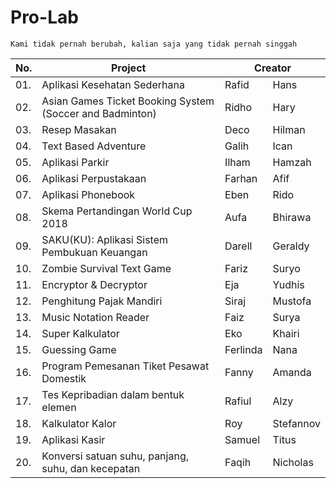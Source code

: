 # Pro-Lab

```
Kami tidak pernah berubah, kalian saja yang tidak pernah singgah
```
<table>
    <thead>
        <tr>
            <th rowspan="2" colspan="1">
                No.
            </th>
            <th rowspan="2" colspan="1">
                Project
            </th>
            <th rowspan="1" colspan="6">
                Creator
            </th>
        </tr>
    </thead>
    <tbody>
        <tr>
            <td>01.</td>
            <td>Aplikasi Kesehatan Sederhana</td>
            <td>Rafid</td>
            <td>Hans</td>
        </tr>
        <tr>
            <td>02.</td>
            <td>Asian Games Ticket Booking System (Soccer and Badminton)</td>
            <td>Ridho</td>
            <td>Hary</td>
        </tr>
         <tr>
            <td>03.</td>
            <td>Resep Masakan</td>
            <td>Deco</td>
            <td>Hilman</td>
        </tr>
        <tr>
            <td>04.</td>
            <td>Text Based Adventure</td>
            <td>Galih</td>
            <td>Ican</td>
        </tr>
         <tr>
            <td>05.</td>
            <td>Aplikasi Parkir</td>
            <td>Ilham</td>
            <td>Hamzah</td>
        </tr>
        <tr>
            <td>06.</td>
            <td>Aplikasi Perpustakaan</td>
            <td>Farhan</td>
            <td>Afif</td>
        </tr>
        <tr>
            <td>07.</td>
            <td>Aplikasi Phonebook</td>
            <td>Eben</td>
            <td>Rido</td>
        </tr>
        <tr>
            <td>08.</td>
            <td>Skema Pertandingan World Cup 2018</td>
            <td>Aufa</td>
            <td>Bhirawa</td>
        </tr>
         <tr>
            <td>09.</td>
            <td>SAKU(KU): Aplikasi Sistem Pembukuan Keuangan</td>
            <td>Darell</td>
            <td>Geraldy</td>
        </tr>
        <tr>
            <td>10.</td>
            <td>Zombie Survival Text Game</td>
            <td>Fariz</td>
            <td>Suryo</td>
        </tr>
         <tr>
            <td>11.</td>
            <td>Encryptor & Decryptor</td>
            <td>Eja</td>
            <td>Yudhis</td>
        </tr>
         <tr>
            <td>12.</td>
            <td>Penghitung Pajak Mandiri</td>
            <td>Siraj</td>
            <td>Mustofa</td>
        </tr>
        <tr>
            <td>13.</td>
            <td>Music Notation Reader</td>
            <td>Faiz</td>
            <td>Surya</td>
        </tr>
         <tr>
            <td>14.</td>
            <td>Super Kalkulator</td>
            <td>Eko</td>
            <td>Khairi</td>
        </tr>
         <tr>
            <td>15.</td>
            <td>Guessing Game</td>
            <td>Ferlinda</td>
            <td>Nana</td>
        </tr>
        <tr>
            <td>16.</td>
            <td>Program Pemesanan Tiket Pesawat Domestik</td>
            <td>Fanny</td>
            <td>Amanda</td>
        </tr>
        <tr>
            <td>17.</td>
            <td>Tes Kepribadian dalam bentuk elemen</td>
            <td>Rafiul</td>
            <td>Alzy</td>
        </tr>
        <tr>
            <td>18.</td>
            <td>Kalkulator Kalor</td>
            <td>Roy</td>
            <td>Stefannov</td>
        </tr>
        <tr>
            <td>19.</td>
            <td>Aplikasi Kasir</td>
            <td>Samuel</td>
            <td>Titus</td>
        </tr>
        <tr>
            <td>20.</td>
            <td>Konversi satuan suhu, panjang, suhu, dan kecepatan</td>
            <td>Faqih</td>
            <td>Nicholas</td>
        </tr>
    </tbody>
</table>
